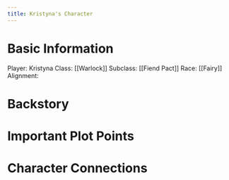 ```yaml
---
title: Kristyna's Character
---
```

# Basic Information
Player: Kristyna
Class: [[Warlock]]
Subclass: [[Fiend Pact]]
Race: [[Fairy]]
Alignment: 
# Backstory 


# Important Plot Points


# Character Connections 